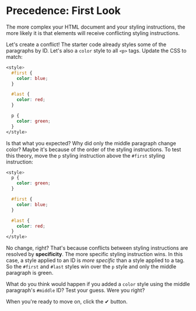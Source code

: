 # Precedence: First Look

The more complex your HTML document and your styling instructions, the more
likely it is that elements will receive conflicting styling instructions.

Let's create a conflict! The starter code already styles some of the paragraphs
by ID. Let's also a `color` style to all `<p>` tags. Update the CSS to match:

```CSS
<style>
  #first {
    color: blue;
  }

  #last {
    color: red;
  }

  p {
    color: green;
  }
</style>
```

Is that what you expected? Why did only the middle paragraph change color? Maybe
it's because of the order of the styling instructions. To test this theory, move
the `p` styling instruction above the `#first` styling instruction:

```CSS
<style>
  p {
    color: green;
  }

  #first {
    color: blue;
  }

  #last {
    color: red;
  }
</style>
```

No change, right? That's because conflicts between styling instructions are
resolved by **specificity**. The more specific styling instruction wins. In this
case, a style applied to an ID is _more specific_ than a style applied to a tag.
So the `#first` and `#last` styles win over the `p` style and only the middle
paragraph is green.

What do you think would happen if you added a `color` style using the middle
paragraph's `#middle` ID? Test your guess. Were you right?

When you're ready to move on, click the ✔ button.
